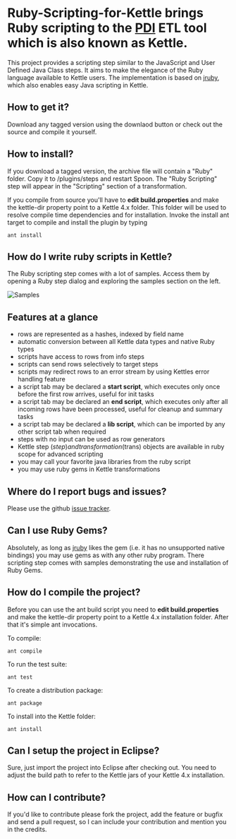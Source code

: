 # Ruby-Scripting-for-Kettle brings Ruby scripting to the [PDI](http://kettle.pentaho.com) ETL tool which is also known as Kettle.

This project provides a scripting step similar to the JavaScript and User Defined Java Class steps. It aims to make the elegance of the Ruby language available to Kettle users. The implementation is based on [jruby](https://github.com/jruby), which also enables easy Java scripting in Kettle. 

## How to get it?
Download any tagged version using the downlaod button or check out the source and compile it yourself.

## How to install?
If you download a tagged version, the archive file will contain a "Ruby" folder. Copy it to <kettle-dir>/plugins/steps and restart Spoon. The "Ruby Scripting" step will appear in the "Scripting" section of a transformation.

If you compile from source you'll have to **edit build.properties** and make the kettle-dir property point to a Kettle 4.x folder. This folder will be used to resolve compile time dependencies and for installation. Invoke the install ant target to compile and install the plugin by typing 

	ant install

## How do I write ruby scripts in Kettle?
The Ruby scripting step comes with a lot of samples. Access them by opening a Ruby step dialog and exploring the samples section on the left.

![Samples](https://github.com/type-exit/Ruby-Scripting-for-Kettle/blob/master/plugin/images/samples.png?raw=true)

## Features at a glance
 - rows are represented as a hashes, indexed by field name
 - automatic conversion between all Kettle data types and native Ruby types
 - scripts have access to rows from info steps
 - scripts can send rows selectively to target steps
 - scripts may redirect rows to an error stream by using Kettles error handling feature
 - a script tab may be declared a **start script**, which executes only once before the first row arrives, useful for init tasks 
 - a script tab may be declared an **end script**, which executes only after all incoming rows have been processed, useful for cleanup and summary tasks 
 - a script tab may be declared a **lib script**, which can be imported by any other script tab when required
 - steps with no input can be used as row generators 
 - Kettle step ($step) and transformation ($trans) objects are available in ruby scope for advanced scripting
 - you may call your favorite java libraries from the ruby script
 - you may use ruby gems in Kettle transformations

## Where do I report bugs and issues?
Please use the github [issue tracker](https://github.com/type-exit/Ruby-Scripting-for-Kettle/issues). 

## Can I use Ruby Gems?
Absolutely, as long as [jruby](https://github.com/jruby) likes the gem (i.e. it has no unsupported native bindings) you may use gems as with any other ruby program. There scripting step comes with samples demonstrating the use and installation of Ruby Gems.

## How do I compile the project?
Before you can use the ant build script you need to **edit build.properties** and make the kettle-dir property point to a Kettle 4.x installation folder. After that it's simple ant invocations.

To compile:

	ant compile

To run the test suite:

	ant test

To create a distribution package:

	ant package
	
To install into the Kettle folder:

	ant install
	

## Can I setup the project in Eclipse?
Sure, just import the project into Eclipse after checking out. You need to adjust the build path to refer to the Kettle jars of your Kettle 4.x installation.

## How can I contribute?
If you'd like to contribute please fork the project, add the feature or bugfix and send a pull request, so I can include your contribution and mention you in the credits.

